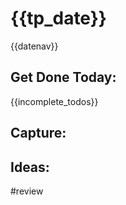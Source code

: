 # {{tp_date}}
{{datenav}}

## Get Done Today:
{{incomplete_todos}}

## Capture:

## Ideas:

#review 